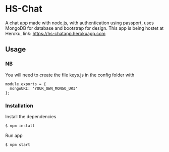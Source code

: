 # HS-Chat
A chat app made with node.js, with authentication using passport, uses MongoDB for database and bootstrap for design.
This app is being hostet at Heroku, link:
https://hs-chatapp.herokuapp.com


## Usage



### NB

You will need to create the file keys.js in the config folder with

```
module.exports = {
  mongoURI: 'YOUR_OWN_MONGO_URI'
};
```


### Installation

Install the dependencies

```sh
$ npm install
```
Run app

```sh
$ npm start
```
